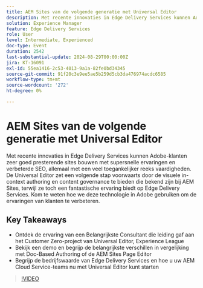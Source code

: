 ```yaml
---
title: AEM Sites van de volgende generatie met Universal Editor
description: Met recente innovaties in Edge Delivery Services kunnen Adobe-klanten zeer goed presterende sites bouwen met supersnelle ervaringen en verbeterde SEO, allemaal met een veel toegankelijker reeks vaardigheden. De Universal Editor zet een volgende stap voorwaarts door de visuele in-context authoring en content governance te bieden die bekend zijn bij AEM Sites, terwijl ze toch een fantastische ervaring biedt op Edge Delivery Services. Kom te weten hoe we deze technologie in Adobe gebruiken om de ervaringen van klanten te verbeteren. Ontdek de ervaring van een belangrijke consultant die het Customer Zero-project van Universal Editor heeft geleid. Experience League Bekijk een demo en begrijp de belangrijkste verschillen in vergelijking met Doc-based Authoring of de AEM Sites Page Editor begrijpen de bedrijfswaarde van Edge Delivery Services en hoe u uw AEM Cloud Service-teams nu met Universal Editor kunt laten starten
solution: Experience Manager
feature: Edge Delivery Services
role: User
level: Intermediate, Experienced
doc-type: Event
duration: 2542
last-substantial-update: 2024-08-29T00:00:00Z
jira: KT-16091
exl-id: 55ea1416-2c53-4013-9a1a-82fe0bd34345
source-git-commit: 91f20c3e9ee5ae5b259d5cb3da476974acdc6585
workflow-type: tm+mt
source-wordcount: '272'
ht-degree: 0%

---
```


# AEM Sites van de volgende generatie met Universal Editor

Met recente innovaties in Edge Delivery Services kunnen Adobe-klanten zeer goed presterende sites bouwen met supersnelle ervaringen en verbeterde SEO, allemaal met een veel toegankelijker reeks vaardigheden. De Universal Editor zet een volgende stap voorwaarts door de visuele in-context authoring en content governance te bieden die bekend zijn bij AEM Sites, terwijl ze toch een fantastische ervaring biedt op Edge Delivery Services. Kom te weten hoe we deze technologie in Adobe gebruiken om de ervaringen van klanten te verbeteren.

## Key Takeaways

* Ontdek de ervaring van een Belangrijkste Consultant die leiding gaf aan het Customer Zero-project van Universal Editor, Experience League
* Bekijk een demo en begrijp de belangrijkste verschillen in vergelijking met Doc-Based Authoring of de AEM Sites Page Editor
* Begrijp de bedrijfswaarde van Edge Delivery Services en hoe u uw AEM Cloud Service-teams nu met Universal Editor kunt starten

>[!VIDEO](https://video.tv.adobe.com/v/3433164/?learn=on)
